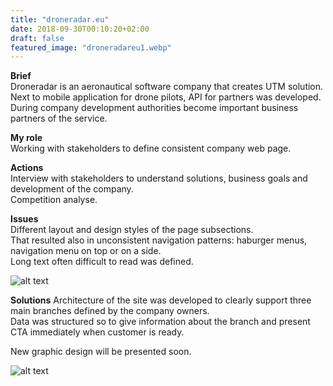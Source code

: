 ```yaml
---
title: "droneradar.eu"
date: 2018-09-30T00:10:20+02:00
draft: false
featured_image: "droneradareu1.webp"
---
```


**Brief** <br>
Droneradar is an aeronautical software company that creates UTM solution.<br>
Next to mobile application for drone pilots, API for partners was developed. During company development authorities become important business partners of the service.<br>

**My role** <br>
Working with stakeholders to define consistent company web page.<br>

**Actions**<br>
Interview with stakeholders to understand solutions, business goals and development of the company.<br>
Competition analyse. <br> 

**Issues**<br>
Different layout and design styles of the page subsections.<br>
That resulted also in unconsistent navigation patterns: haburger menus, navigation menu on top or on a side.<br>
Long text often difficult to read was defined. <br>

![alt text](/images/work/droneradareu2.webp)<br>

**Solutions**
Architecture of the site was developed to clearly support three main branches defined by the company owners. <br>
Data was structured so to give information about the branch and present CTA immediately when customer is ready.  <br>

New graphic design will be presented soon.

![alt text](/images/work/droneradareu1.webp)<br>






 


